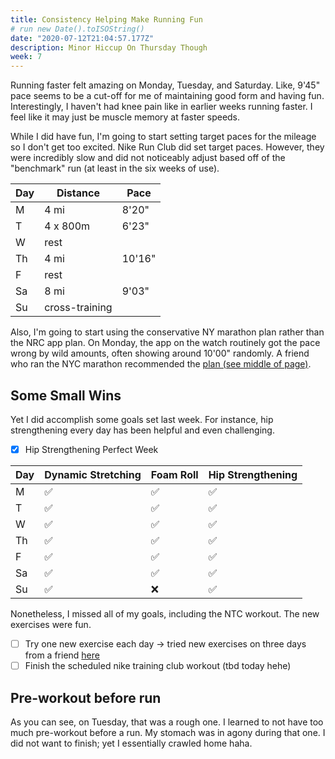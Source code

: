 ```yaml
---
title: Consistency Helping Make Running Fun
# run new Date().toISOString()
date: "2020-07-12T21:04:57.177Z"
description: Minor Hiccup On Thursday Though
week: 7
---
```


Running faster felt amazing on Monday, Tuesday, and Saturday. Like, 9'45" pace seems to be a cut-off for me of maintaining good form and having fun. Interestingly, I haven't had knee pain like in earlier weeks running faster. I feel like it may just be muscle memory at faster speeds.

While I did have fun, I'm going to start setting target paces for the mileage so I don't get too excited. Nike Run Club did set target paces. However, they were incredibly slow and did not noticeably adjust based off of the "benchmark" run (at least in the six weeks of use).

| Day | Distance       | Pace   |
| --- | -------------- | ------ |
| M   | 4 mi           | 8'20"  |
| T   | 4 x 800m       | 6'23"  |
| W   | rest           |        |
| Th  | 4 mi           | 10'16" |
| F   | rest           |        |
| Sa  | 8 mi           | 9'03"  |
| Su  | cross-training |        |

Also, I'm going to start using the conservative NY marathon plan rather than the NRC app plan. On Monday, the app on the watch routinely got the pace wrong by wild amounts, often showing around 10'00" randomly. A friend who ran the NYC marathon recommended the [plan (see middle of page)](https://www.nyrr.org/Races/2020TCSNewYorkCityMarathon/Training).

## Some Small Wins

Yet I did accomplish some goals set last week. For instance, hip strengthening every day has been helpful and even challenging.

- [x] Hip Strengthening Perfect Week

| Day | Dynamic Stretching | Foam Roll | Hip Strengthening |
| --- | ------------------ | --------- | ----------------- |
| M   | ✅                 | ✅        | ✅                |
| T   | ✅                 | ✅        | ✅                |
| W   | ✅                 | ✅        | ✅                |
| Th  | ✅                 | ✅        | ✅                |
| F   | ✅                 | ✅        | ✅                |
| Sa  | ✅                 | ✅        | ✅                |
| Su  | ✅                 | ❌        | ✅                |

Nonetheless, I missed all of my goals, including the NTC workout. The new exercises were fun.

- [ ] Try one new exercise each day -> tried new exercises on three days from a friend [here](https://www.youtube.com/watch?v=wP6NqiJ5hqM)
- [ ] Finish the scheduled nike training club workout (tbd today hehe)

## Pre-workout before run

As you can see, on Tuesday, that was a rough one. I learned to not have too much pre-workout before a run. My stomach was in agony during that one. I did not want to finish; yet I essentially crawled home haha.
